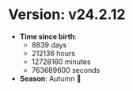 # Version: v24.2.12
- **Time since birth**:
  - 8839 days
  - 212136 hours
  - 12728160 minutes
  - 763689600 seconds
- **Season**: Autumn 🍁

